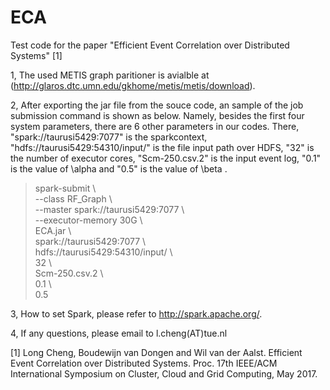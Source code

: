 # ECA
Test code for the paper "Efficient Event Correlation over Distributed Systems" [1]

1, The used METIS graph paritioner is avialble at (http://glaros.dtc.umn.edu/gkhome/metis/metis/download).

2, After exporting the jar file from the souce code, an sample of the job submission command is shown as below. Namely, besides the first four system parameters, there are 6 other parameters in our codes. There, "spark://taurusi5429:7077" is the sparkcontext, "hdfs://taurusi5429:54310/input/" is the file input path over HDFS, "32" is the number of executor cores, "Scm-250.csv.2" is the input event log, "0.1" is the value of \alpha and "0.5" is the value of \beta .
> spark-submit \ <br/>
  --class RF_Graph \ <br/>
  --master spark://taurusi5429:7077 \ <br/>
  --executor-memory 30G \ <br/>
  ECA.jar \ <br/>
  spark://taurusi5429:7077 \ <br/>
  hdfs://taurusi5429:54310/input/ \ <br/>
  32 \ <br/>
  Scm-250.csv.2 \ <br/>
  0.1 \ <br/>
  0.5 <br/>

3, How to set Spark, please refer to http://spark.apache.org/.

4, If any questions, please email to l.cheng(AT)tue.nl


[1] Long Cheng, Boudewijn van Dongen and Wil van der Aalst. Efficient Event Correlation over Distributed Systems. Proc. 17th IEEE/ACM International Symposium on Cluster, Cloud and Grid Computing, May 2017.
